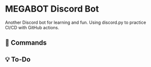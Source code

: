 # MEGABOT Discord Bot
Another Discord bot for learning and fun. Using discord.py to practice CI/CD with GitHub actions.

## 🤖 Commands

## 💡 To-Do
